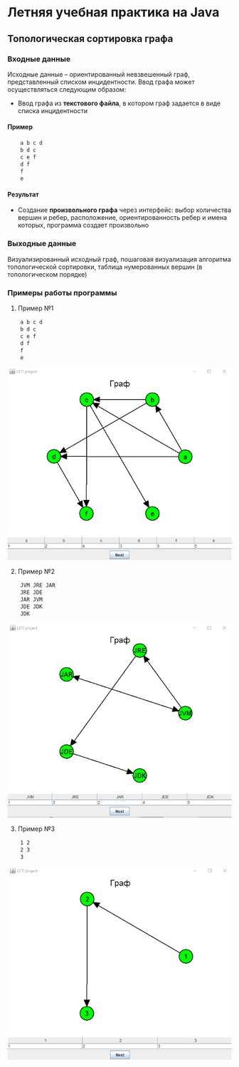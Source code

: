 # Летняя учебная практика на Java

## Топологическая сортировка графа

### Входные данные

Исходные данные – ориентированный невзвешенный граф, представленный списком инцидентности. Ввод графа может осуществляться следующим образом:

- Ввод графа из __текстового файла__, в котором граф задается в виде списка инцидентности

#### Пример

```
    a b c d
    b d c
    c e f
    d f
    f
    e
```

#### Результат

- Создание __произвольного графа__ через интерфейс: выбор количества вершин и ребер, расположение, ориентированность ребер и имена которых, программа создает произвольно

### Выходные данные

Визуализированный исходный граф, пошаговая визуализация алгоритма топологической сортировки, таблица нумерованных вершин (в топологическом порядке)

### Примеры работы программы

1) Пример №1
```
    a b c d
    b d c
    c e f
    d f
    f
    e
```

 ![Пример №1](doc/example1.png)

2) Пример №2
```
	JVM JRE JAR
	JRE JDE
	JAR JVM
	JDE JDK
	JDK
```

 ![Пример №2](doc/example2.png) 

3) Пример №3
```
    1 2
	2 3	
	3
```

  ![Пример №3](doc/example3.png)